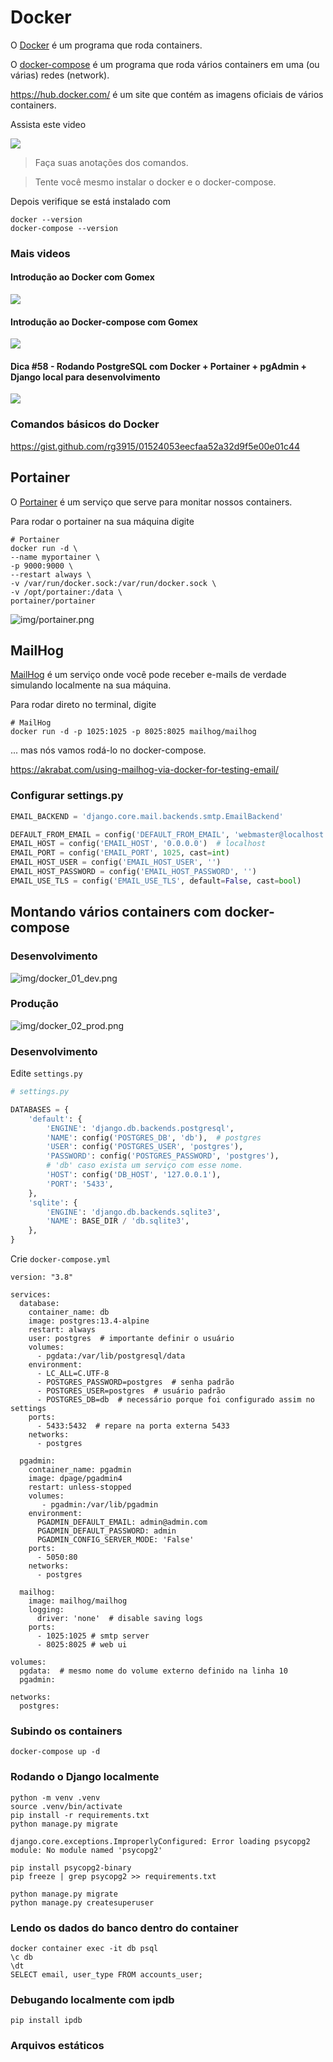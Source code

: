 # Docker

O [Docker](https://docs.docker.com/get-docker/) é um programa que roda containers.

O [docker-compose](https://docs.docker.com/compose/install/) é um programa que roda vários containers em uma (ou várias) redes (network).

https://hub.docker.com/ é um site que contém as imagens oficiais de vários containers.

Assista este video

<a href="https://youtu.be/MeFyp4VnNx0">
    <img src="./img/youtube.png">
</a>

> Faça suas anotações dos comandos.

> Tente você mesmo instalar o docker e o docker-compose.

Depois verifique se está instalado com

```
docker --version
docker-compose --version
```

### Mais videos

#### Introdução ao Docker com Gomex

<a href="https://youtu.be/lEPTR2AbRto">
    <img src="./img/youtube.png">
</a>


#### Introdução ao Docker-compose com Gomex

<a href="https://youtu.be/CByr4db4shQ">
    <img src="./img/youtube.png">
</a>


#### Dica #58 - Rodando PostgreSQL com Docker + Portainer + pgAdmin + Django local para desenvolvimento

<a href="https://youtu.be/aWZDFKJz7X8">
    <img src="./img/youtube.png">
</a>


### Comandos básicos do Docker

https://gist.github.com/rg3915/01524053eecfaa52a32d9f5e00e01c44



## Portainer

O [Portainer](https://www.portainer.io/) é um serviço que serve para monitar nossos containers.

Para rodar o portainer na sua máquina digite

```
# Portainer
docker run -d \
--name myportainer \
-p 9000:9000 \
--restart always \
-v /var/run/docker.sock:/var/run/docker.sock \
-v /opt/portainer:/data \
portainer/portainer
```

![img/portainer.png](./img/portainer.png)


## MailHog

[MailHog](https://github.com/mailhog/MailHog) é um serviço onde você pode receber e-mails de verdade simulando localmente na sua máquina.


Para rodar direto no terminal, digite

```
# MailHog
docker run -d -p 1025:1025 -p 8025:8025 mailhog/mailhog
```

... mas nós vamos rodá-lo no docker-compose.

https://akrabat.com/using-mailhog-via-docker-for-testing-email/


### Configurar settings.py

```python
EMAIL_BACKEND = 'django.core.mail.backends.smtp.EmailBackend'

DEFAULT_FROM_EMAIL = config('DEFAULT_FROM_EMAIL', 'webmaster@localhost')
EMAIL_HOST = config('EMAIL_HOST', '0.0.0.0')  # localhost
EMAIL_PORT = config('EMAIL_PORT', 1025, cast=int)
EMAIL_HOST_USER = config('EMAIL_HOST_USER', '')
EMAIL_HOST_PASSWORD = config('EMAIL_HOST_PASSWORD', '')
EMAIL_USE_TLS = config('EMAIL_USE_TLS', default=False, cast=bool)
```

## Montando vários containers com docker-compose


### Desenvolvimento

![img/docker_01_dev.png](img/docker_01_dev.png)


### Produção

![img/docker_02_prod.png](img/docker_02_prod.png)


### Desenvolvimento

Edite `settings.py`

```python
# settings.py

DATABASES = {
    'default': {
        'ENGINE': 'django.db.backends.postgresql',
        'NAME': config('POSTGRES_DB', 'db'),  # postgres
        'USER': config('POSTGRES_USER', 'postgres'),
        'PASSWORD': config('POSTGRES_PASSWORD', 'postgres'),
        # 'db' caso exista um serviço com esse nome.
        'HOST': config('DB_HOST', '127.0.0.1'),
        'PORT': '5433',
    },
    'sqlite': {
        'ENGINE': 'django.db.backends.sqlite3',
        'NAME': BASE_DIR / 'db.sqlite3',
    },
}
```

Crie `docker-compose.yml`

```
version: "3.8"

services:
  database:
    container_name: db
    image: postgres:13.4-alpine
    restart: always
    user: postgres  # importante definir o usuário
    volumes:
      - pgdata:/var/lib/postgresql/data
    environment:
      - LC_ALL=C.UTF-8
      - POSTGRES_PASSWORD=postgres  # senha padrão
      - POSTGRES_USER=postgres  # usuário padrão
      - POSTGRES_DB=db  # necessário porque foi configurado assim no settings
    ports:
      - 5433:5432  # repare na porta externa 5433
    networks:
      - postgres

  pgadmin:
    container_name: pgadmin
    image: dpage/pgadmin4
    restart: unless-stopped
    volumes:
       - pgadmin:/var/lib/pgadmin
    environment:
      PGADMIN_DEFAULT_EMAIL: admin@admin.com
      PGADMIN_DEFAULT_PASSWORD: admin
      PGADMIN_CONFIG_SERVER_MODE: 'False'
    ports:
      - 5050:80
    networks:
      - postgres

  mailhog:
    image: mailhog/mailhog
    logging:
      driver: 'none'  # disable saving logs
    ports:
      - 1025:1025 # smtp server
      - 8025:8025 # web ui

volumes:
  pgdata:  # mesmo nome do volume externo definido na linha 10
  pgadmin:

networks:
  postgres:
```

### Subindo os containers

```
docker-compose up -d
```

### Rodando o Django localmente

```
python -m venv .venv
source .venv/bin/activate
pip install -r requirements.txt
python manage.py migrate
```

```
django.core.exceptions.ImproperlyConfigured: Error loading psycopg2 module: No module named 'psycopg2'
```

```
pip install psycopg2-binary
pip freeze | grep psycopg2 >> requirements.txt
```

```
python manage.py migrate
python manage.py createsuperuser
```

### Lendo os dados do banco dentro do container

```
docker container exec -it db psql
\c db
\dt
SELECT email, user_type FROM accounts_user;
```

### Debugando localmente com ipdb

```
pip install ipdb
```


### Arquivos estáticos

